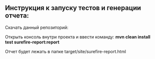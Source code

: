 ## Инструкция к запуску тестов и генерации отчета:
Cкачать данный репозиторий:

Открыть консоль внутри проекта и ввести команду: **mvn clean install test surefire-report:report**

Отчет будет лежать в папке target/site/surefire-report.html
